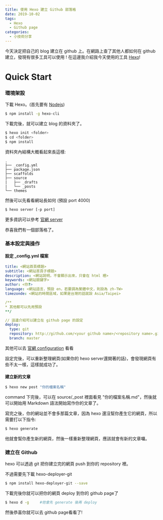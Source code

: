 ```yaml
---
title: 使用 Hexo 建立 Github 部落格
date: 2019-10-02 
tags: 
  - Hexo
  - Github page
categories:
  - 小技術分享
---
```

今天決定把自己的 blog 建立在 github 上。在網路上查了其他人都如何在 github 建立，發現有很多工具可以使用 ! 在這邊我介紹我今天使用的工具 [Hexo](https://hexo.io/)!

# Quick Start 

### 環境架設
下載 Hexo。(首先要有 [Nodejs](https://nodejs.org/en/))
```bash
$ npm install -g hexo-cli
```
下載完後，就可以建立 blog 的資料夾了。
```bash
$ hexo init <folder>
$ cd <folder>
$ npm install
```
資料夾內結構大概看起來長這樣:
```
.
├── _config.yml
├── package.json
├── scaffolds
├── source
|   ├── _drafts
|   └── _posts
└── themes
```
然後可以先看看網站長如何 (預設 port 4000)
```bash
$ hexo server [-p port]
```
更多資訊可以參考 [官網 server](https://hexo.io/docs/server.html)

恭喜我們有一個部落格了。



### 基本設定與操作

#### 設定  _config.yml 檔案

```yml
title: <網站首頁標題>
subtitle: <網站首頁子標題>
description: <網站說明，不會顯示出來，只會在 html 裡>
keywords: <網站關鍵字>
author: <你?>
language: <網站語言，預設 en，若要調為繁體中文，則設為 zh-TW>
timezonde: <網站的時間區域，如果是台灣的話就設 Asia/Taipei>

/**
* 其他都可以先用預設
**/

// 這邊介紹可以建立在 github page 的設定
deploy:
  type: git
  repository: http://github.com/<your github name>/<repository name>.git
  branch: master
```

其他可以去 [官網 configuration](https://hexo.io/docs/configuration) 看看

設定完後，可以重新整理網頁(如果你的 hexo server還開著的話)，會發現網頁有些不太一樣，這樣就成功了。

#### 建立新的文章

```bash
$ hexo new post "你的檔案名稱"
```

command 下完後，可以在 source/_post 裡面看見 "你的檔案名稱.md"，然後就可以開始用 Markdown 語法開始寫作你的文章了。

寫完之後，你的網站並不會多那篇文章，因為 hexo 還沒幫你產生它的網頁，所以需要打以下指令:

```bash
$ hexo generate
```

他就會幫你產生新的網頁，然後一樣重新整理網頁，應該就會有新的文章囉。



### 建立在 Github

hexo 可以透過 git 把你建立完的網頁 push 到你的 repository 裡。

不過需要先下載 hexo-deployer-git

```bash
$ npm install hexo-deployer-git --save
```

下載完後你就可以把你的網頁 deploy 到你的 github page了

```bash
$ hexo d -g 	#他會先 generate 後再 deploy
```

然後恭喜你就可以去 github page看看了!


